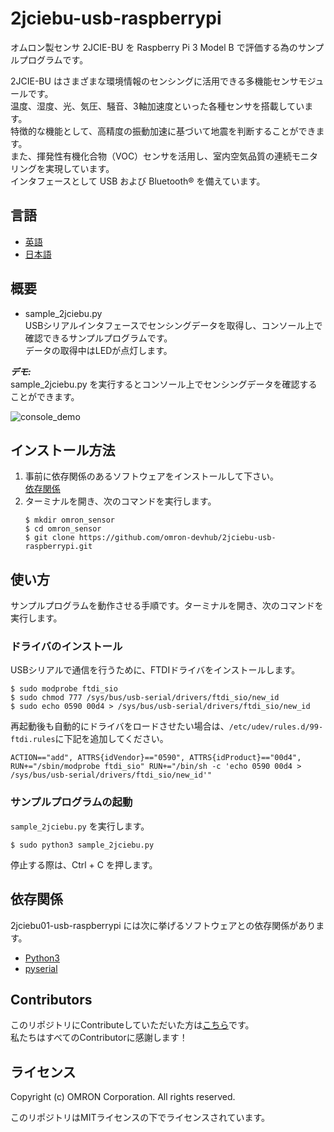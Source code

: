 # 2jciebu-usb-raspberrypi
オムロン製センサ 2JCIE-BU を Raspberry Pi 3 Model B で評価する為のサンプルプログラムです。  

2JCIE-BU はさまざまな環境情報のセンシングに活用できる多機能センサモジュールです。  
温度、湿度、光、気圧、騒音、3軸加速度といった各種センサを搭載しています。  
特徴的な機能として、高精度の振動加速に基づいて地震を判断することができます。  
また、揮発性有機化合物（VOC）センサを活用し、室内空気品質の連続モニタリングを実現しています。  
インタフェースとして USB および Bluetooth® を備えています。  


## 言語
- [英語](./README.md)
- [日本語](./README_ja.md)

## 概要
- sample_2jciebu.py  
USBシリアルインタフェースでセンシングデータを取得し、コンソール上で確認できるサンプルプログラムです。  
データの取得中はLEDが点灯します。

***デモ:***  
sample_2jciebu.py を実行するとコンソール上でセンシングデータを確認することができます。  

![console_demo](console_demo.png)

## インストール方法
1. 事前に依存関係のあるソフトウェアをインストールして下さい。  
    [依存関係](#link)
2. ターミナルを開き、次のコマンドを実行します。  
    ```
    $ mkdir omron_sensor
    $ cd omron_sensor
    $ git clone https://github.com/omron-devhub/2jciebu-usb-raspberrypi.git
    ```

## 使い方

サンプルプログラムを動作させる手順です。ターミナルを開き、次のコマンドを実行します。

### ドライバのインストール

USBシリアルで通信を行うために、FTDIドライバをインストールします。

```
$ sudo modprobe ftdi_sio
$ sudo chmod 777 /sys/bus/usb-serial/drivers/ftdi_sio/new_id
$ sudo echo 0590 00d4 > /sys/bus/usb-serial/drivers/ftdi_sio/new_id
```

再起動後も自動的にドライバをロードさせたい場合は、`/etc/udev/rules.d/99-ftdi.rules`に下記を追加してください。

```
ACTION=="add", ATTRS{idVendor}=="0590", ATTRS{idProduct}=="00d4", RUN+="/sbin/modprobe ftdi_sio" RUN+="/bin/sh -c 'echo 0590 00d4 > /sys/bus/usb-serial/drivers/ftdi_sio/new_id'"
```

### サンプルプログラムの起動

`sample_2jciebu.py` を実行します。

```
$ sudo python3 sample_2jciebu.py
```

停止する際は、Ctrl + C を押します。

## <a name="link"></a>依存関係
2jciebu01-usb-raspberrypi には次に挙げるソフトウェアとの依存関係があります。
- [Python3](https://www.python.org/)
- [pyserial](https://pythonhosted.org/pyserial/pyserial.html#installation)

## Contributors
このリポジトリにContributeしていただいた方は[こちら](https://github.com/omron-devhub/2jciebu-usb-raspberrypi/graphs/contributors)です。  
私たちはすべてのContributorに感謝します！

## ライセンス
Copyright (c) OMRON Corporation. All rights reserved.

このリポジトリはMITライセンスの下でライセンスされています。
